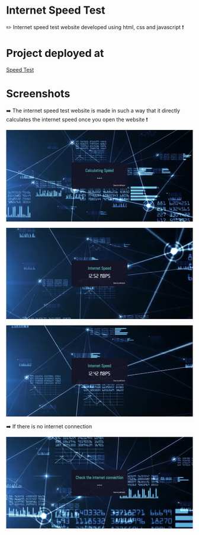 # Internet Speed Test
✏️ Internet speed test website developed using html, css and javascript ❗

# Project deployed at

<a href="https://mithesh14.github.io/QR-code-generator/">Speed Test</a>

# Screenshots 

➡️ The internet speed test website is made in such a way that it directly calculates the internet speed once you open the website ❗

 ![screenshots](https://github.com/Mithesh14/Internet-speed-test/blob/main/media/image1.jpg)
 
 ![screenshots](https://github.com/Mithesh14/Internet-speed-test/blob/main/media/image2.jpg)
 
 ![screenshots](https://github.com/Mithesh14/Internet-speed-test/blob/main/media/image3.jpg)
 
➡️ If there is no internet connection 

 ![screenshots](https://github.com/Mithesh14/Internet-speed-test/blob/main/media/image4.jpg)
